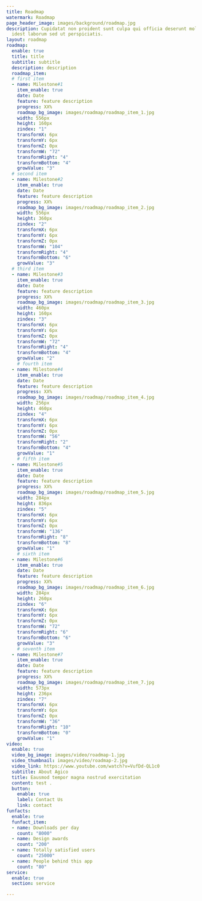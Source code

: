 ```yaml
---
title: Roadmap
watermark: Roadmap
page_header_image: images/background/roadmap.jpg
description: Cupidatat non proident sunt culpa qui officia deserunt mollit <br> anim
  idest laborum sed ut perspiciatis.
layout: roadmap
roadmap:
  enable: true
  title: title
  subtitle: subtitle
  description: description
  roadmap_item:
  # first item
  - name: Milestone#1
    item_enable: true
    date: Date
    feature: feature description
    progress: XX%
    roadmap_bg_image: images/roadmap/roadmap_item_1.jpg
    width: 556px
    height: 160px
    zindex: "1"
    transformX: 6px
    transformY: 6px
    transformZ: 0px
    transformW: "72"
    transformRight: "4"
    transformBottom: "4"
    growValue: "3"
  # second item
  - name: Milestone#2
    item_enable: true
    date: Date
    feature: feature description
    progress: XX%
    roadmap_bg_image: images/roadmap/roadmap_item_2.jpg
    width: 556px
    height: 360px
    zindex: "2"
    transformX: 6px
    transformY: 6px
    transformZ: 0px
    transformW: "104"
    transformRight: "4"
    transformBottom: "6"
    growValue: "3"
  # third item
  - name: Milestone#3
    item_enable: true
    date: Date
    feature: feature description
    progress: XX%
    roadmap_bg_image: images/roadmap/roadmap_item_3.jpg
    width: 460px
    height: 160px
    zindex: "3"
    transformX: 6px
    transformY: 6px
    transformZ: 0px
    transformW: "72"
    transformRight: "4"
    transformBottom: "4"
    growValue: "2"
    # fourth item
  - name: Milestone#4
    item_enable: true
    date: Date
    feature: feature description
    progress: XX%
    roadmap_bg_image: images/roadmap/roadmap_item_4.jpg
    width: 256px
    height: 460px
    zindex: "4"
    transformX: 6px
    transformY: 6px
    transformZ: 0px
    transformW: "56"
    transformRight: "2"
    transformBottom: "4"
    growValue: "1"
    # fifth item
  - name: Milestone#5
    item_enable: true
    date: Date
    feature: feature description
    progress: XX%
    roadmap_bg_image: images/roadmap/roadmap_item_5.jpg
    width: 284px
    height: 836px
    zindex: "5"
    transformX: 6px
    transformY: 6px
    transformZ: 0px
    transformW: "136"
    transformRight: "8"
    transformBottom: "8"
    growValue: "1"
    # sixth item
  - name: Milestone#6
    item_enable: true
    date: Date
    feature: feature description
    progress: XX%
    roadmap_bg_image: images/roadmap/roadmap_item_6.jpg
    width: 284px
    height: 260px
    zindex: "6"
    transformX: 6px
    transformY: 6px
    transformZ: 0px
    transformW: "72"
    transformRight: "6"
    transformBottom: "6"
    growValue: "3"
    # seventh item
  - name: Milestone#7
    item_enable: true
    date: Date
    feature: feature description
    progress: XX%
    roadmap_bg_image: images/roadmap/roadmap_item_7.jpg
    width: 573px
    height: 236px
    zindex: "7"
    transformX: 6px
    transformY: 6px
    transformZ: 0px
    transformW: "36"
    transformRight: "10"
    transformBottom: "0"
    growValue: "1"
video:
  enable: true
  video_bg_image: images/video/roadmap-1.jpg
  video_thumbnail: images/video/roadmap-2.jpg
  video_link: https://www.youtube.com/watch?v=VufDd-QL1c0
  subtitle: About Agico
  title: Eausmod tempor magna nostrud exercitation
  content: test .
  button:
    enable: true
    label: Contact Us
    link: contact
funfacts:
  enable: true
  funfact_item:
  - name: Downloads per day
    count: "8000"
  - name: Design awards
    count: "200"
  - name: Totally satisfied users
    count: "25000"
  - name: People behind this app
    count: "80"
service:
  enable: true
  section: service

---
```

